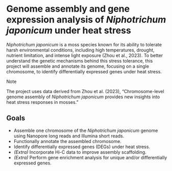 # Genome assembly and gene expression analysis of *Niphotrichum japonicum* under heat stress

*Niphotrichum japonicum* is a moss species known for its ability to tolerate harsh environmental conditions, including high temperatures, drought, nutrient limitation, and intense light exposure (Zhou et al., 2023). To better understand the genetic mechanisms behind this stress tolerance, this project will assemble and annotate its genome, focusing on a single chromosome, to identify differentially expressed genes under heat stress.


> [!NOTE]
> The project uses data derived from Zhou et al. (2023), “Chromosome-level genome assembly of *Niphotrichum japonicum* provides new insights into heat stress responses in mosses.”

## Goals

- Assemble one chromosome of the *Niphotrichum japonicum* genome using Nanopore long reads and Illumina short reads.  
- Functionally annotate the assembled chromosome.  
- Identify differentially expressed genes (DEGs) under heat stress.  
- *(Extra)* Incorporate Hi-C data to improve assembly scaffolding.  
- *(Extra)* Perform gene enrichment analysis for unique and/or differentially expressed genes.
